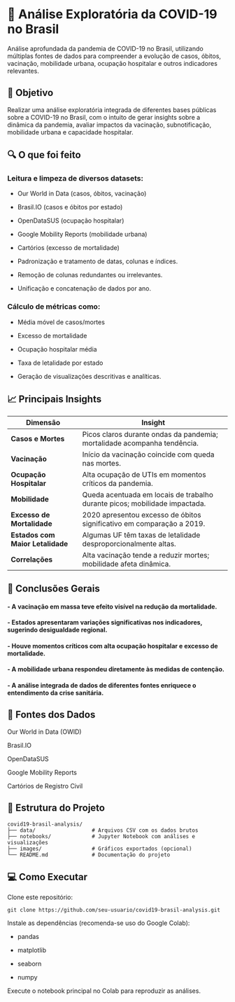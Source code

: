 # 🦠 Análise Exploratória da COVID-19 no Brasil
Análise aprofundada da pandemia de COVID-19 no Brasil, utilizando múltiplas fontes de dados para compreender a evolução de casos, óbitos, vacinação, mobilidade urbana, ocupação hospitalar e outros indicadores relevantes.

## 🎯 Objetivo

Realizar uma análise exploratória integrada de diferentes bases públicas sobre a COVID-19 no Brasil, com o intuito de gerar insights sobre a dinâmica da pandemia, avaliar impactos da vacinação, subnotificação, mobilidade urbana e capacidade hospitalar.

## 🔍 O que foi feito
### Leitura e limpeza de diversos datasets:

- Our World in Data (casos, óbitos, vacinação)

- Brasil.IO (casos e óbitos por estado)

- OpenDataSUS (ocupação hospitalar)

- Google Mobility Reports (mobilidade urbana)

- Cartórios (excesso de mortalidade)

- Padronização e tratamento de datas, colunas e índices.

- Remoção de colunas redundantes ou irrelevantes.

- Unificação e concatenação de dados por ano.

### Cálculo de métricas como:

- Média móvel de casos/mortes

- Excesso de mortalidade

- Ocupação hospitalar média

- Taxa de letalidade por estado

- Geração de visualizações descritivas e analíticas.

## 📈 Principais Insights
| Dimensão              | Insight                                                                 |
|-----------------------|-------------------------------------------------------------------------|
| **Casos e Mortes**    | Picos claros durante ondas da pandemia; mortalidade acompanha tendência.|
| **Vacinação**         | Início da vacinação coincide com queda nas mortes.                      |
| **Ocupação Hospitalar** | Alta ocupação de UTIs em momentos críticos da pandemia.                |
| **Mobilidade**        | Queda acentuada em locais de trabalho durante picos; mobilidade impactada. |
| **Excesso de Mortalidade** | 2020 apresentou excesso de óbitos significativo em comparação a 2019.   |
| **Estados com Maior Letalidade** | Algumas UF têm taxas de letalidade desproporcionalmente altas.        |
| **Correlações**       | Alta vacinação tende a reduzir mortes; mobilidade afeta dinâmica.       |

## 🧠 Conclusões Gerais
#### - A vacinação em massa teve efeito visível na redução da mortalidade.

#### - Estados apresentaram variações significativas nos indicadores, sugerindo desigualdade regional.

#### - Houve momentos críticos com alta ocupação hospitalar e excesso de mortalidade.

#### - A mobilidade urbana respondeu diretamente às medidas de contenção.

#### - A análise integrada de dados de diferentes fontes enriquece o entendimento da crise sanitária.

## 🔗 Fontes dos Dados
Our World in Data (OWID)

Brasil.IO

OpenDataSUS

Google Mobility Reports

Cartórios de Registro Civil

## 📁 Estrutura do Projeto
````
covid19-brasil-analysis/
├── data/                  # Arquivos CSV com os dados brutos
├── notebooks/             # Jupyter Notebook com análises e visualizações
├── images/                # Gráficos exportados (opcional)
└── README.md              # Documentação do projeto
````
## 💻 Como Executar
Clone este repositório:
````
git clone https://github.com/seu-usuario/covid19-brasil-analysis.git
````
Instale as dependências (recomenda-se uso do Google Colab):

- pandas

- matplotlib

- seaborn

- numpy

Execute o notebook principal no Colab para reproduzir as análises.

